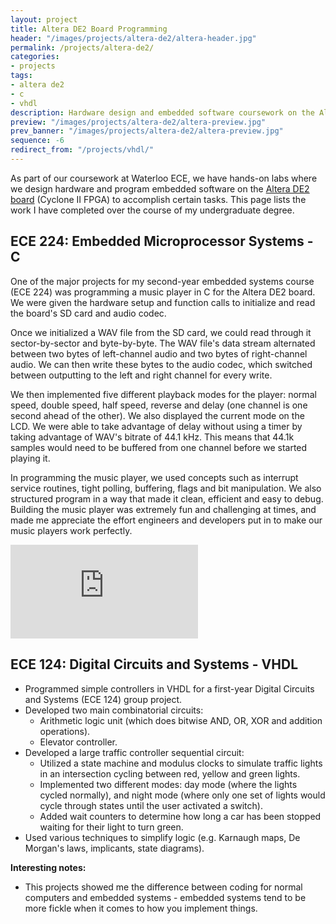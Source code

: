 ```yaml
---
layout: project
title: Altera DE2 Board Programming
header: "/images/projects/altera-de2/altera-header.jpg"
permalink: /projects/altera-de2/
categories:
- projects
tags:
- altera de2
- c
- vhdl
description: Hardware design and embedded software coursework on the Altera DE2 board with VHDL.
preview: "/images/projects/altera-de2/altera-preview.jpg"
prev_banner: "/images/projects/altera-de2/altera-preview.jpg"
sequence: -6
redirect_from: "/projects/vhdl/"
---
```


As part of our coursework at Waterloo ECE, we have hands-on labs where we design hardware and program embedded software on the [Altera DE2 board](http://www.altera.com/education/univ/materials/boards/de2/unv-de2-board.html) (Cyclone II FPGA) to accomplish certain tasks. This page lists the work I have completed over the course of my undergraduate degree.

## ECE 224: Embedded Microprocessor Systems - C

One of the major projects for my second-year embedded systems course (ECE 224) was programming a music player in C for the Altera DE2 board. We were given the hardware setup and function calls to initialize and read the board's SD card and audio codec.

Once we initialized a WAV file from the SD card, we could read through it sector-by-sector and byte-by-byte. The WAV file's data stream alternated between two bytes of left-channel audio and two bytes of right-channel audio. We can then write these bytes to the audio codec, which switched between outputting to the left and right channel for every write.

We then implemented five different playback modes for the player: normal speed, double speed, half speed, reverse and delay (one channel is one second ahead of the other). We also displayed the current mode on the LCD. We were able to take advantage of delay without using a timer by taking advantage of WAV's bitrate of 44.1 kHz. This means that 44.1k samples would need to be buffered from one channel before we started playing it.

In programming the music player, we used concepts such as interrupt service routines, tight polling, buffering, flags and bit manipulation. We also structured program in a way that made it clean, efficient and easy to debug. Building the music player was extremely fun and challenging at times, and made me appreciate the effort engineers and developers put in to make our music players work perfectly.

<div class="embed-responsive embed-responsive-16by9 col-center" style="margin-bottom: 17px;">
    <iframe src="https://www.youtube.com/embed/i0J22zAzPFw" frameborder="0" allowfullscreen></iframe>
</div>

## ECE 124: Digital Circuits and Systems - VHDL

* Programmed simple controllers in VHDL for a first-year Digital Circuits and Systems (ECE 124) group project.
* Developed two main combinatorial circuits:
    * Arithmetic logic unit (which does bitwise AND, OR, XOR and addition operations).
    * Elevator controller.
* Developed a large traffic controller sequential circuit:
    * Utilized a state machine and modulus clocks to simulate traffic lights in an intersection cycling between red, yellow and green lights.
    * Implemented two different modes: day mode (where the lights cycled normally), and night mode (where only one set of lights would cycle through states until the user activated a switch).
    * Added wait counters to determine how long a car has been stopped waiting for their light to turn green.
* Used various techniques to simplify logic (e.g. Karnaugh maps, De Morgan's laws, implicants, state diagrams).

**Interesting notes:**

* This projects showed me the difference between coding for normal computers and embedded systems - embedded systems tend to be 
  more fickle when it comes to how you implement things.